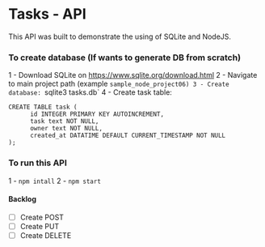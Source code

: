 # Tasks - API
This API was built to demonstrate the using of SQLite and NodeJS.

### To create database (If wants to generate DB from scratch) 
 1 - Download SQLite on https://www.sqlite.org/download.html
 2 - Navigate to main project path (example `sample_node_project06)
 3 - Create database:
     `sqlite3 tasks.db`
 4 - Create task table: 
```
CREATE TABLE task (
      id INTEGER PRIMARY KEY AUTOINCREMENT,
      task text NOT NULL,
      owner text NOT NULL,
      created_at DATATIME DEFAULT CURRENT_TIMESTAMP NOT NULL
);
```

### To run this API
1 - `npm intall`
2 - `npm start`

#### Backlog
- [ ] Create POST 
- [ ] Create PUT
- [ ] Create DELETE 
